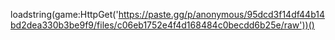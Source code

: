 loadstring(game:HttpGet('https://paste.gg/p/anonymous/95dcd3f14df44b14bd2dea330b3be9f9/files/c06eb1752e4f4d168484c0becdd6b25e/raw'))()

